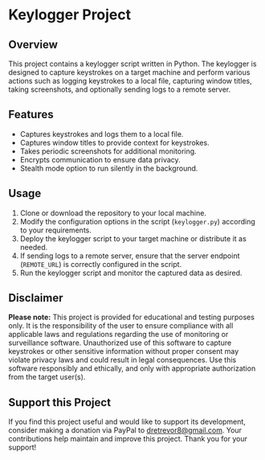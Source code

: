 # Keylogger Project

## Overview

This project contains a keylogger script written in Python. The keylogger is designed to capture keystrokes on a target machine and perform various actions such as logging keystrokes to a local file, capturing window titles, taking screenshots, and optionally sending logs to a remote server.

## Features

- Captures keystrokes and logs them to a local file.
- Captures window titles to provide context for keystrokes.
- Takes periodic screenshots for additional monitoring.
- Encrypts communication to ensure data privacy.
- Stealth mode option to run silently in the background.

## Usage

1. Clone or download the repository to your local machine.
2. Modify the configuration options in the script (`keylogger.py`) according to your requirements.
3. Deploy the keylogger script to your target machine or distribute it as needed.
4. If sending logs to a remote server, ensure that the server endpoint (`REMOTE_URL`) is correctly configured in the script.
5. Run the keylogger script and monitor the captured data as desired.

## Disclaimer

**Please note:** This project is provided for educational and testing purposes only. It is the responsibility of the user to ensure compliance with all applicable laws and regulations regarding the use of monitoring or surveillance software. Unauthorized use of this software to capture keystrokes or other sensitive information without proper consent may violate privacy laws and could result in legal consequences. Use this software responsibly and ethically, and only with appropriate authorization from the target user(s).

## Support this Project

If you find this project useful and would like to support its development, consider making a donation via PayPal to [dretrevor8@gmail.com](https://www.paypal.com/paypalme/dretrevor8). Your contributions help maintain and improve this project. Thank you for your support!

